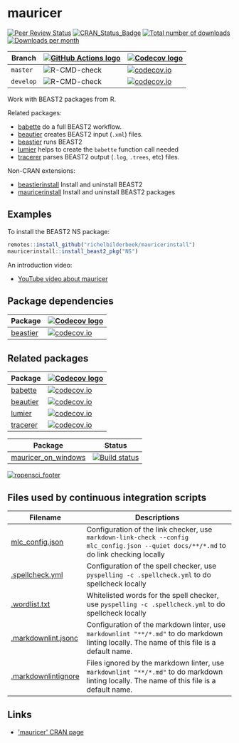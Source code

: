 # mauricer

<!-- markdownlint-disable MD013 -->

[![Peer Review Status](https://badges.ropensci.org/209_status.svg)](https://github.com/ropensci/software-review/issues/209)
[![CRAN_Status_Badge](http://www.r-pkg.org/badges/version/mauricer)](https://cran.r-project.org/package=mauricer)
[![Total number of downloads](http://cranlogs.r-pkg.org/badges/grand-total/mauricer)]( https://CRAN.R-project.org/package=mauricer)
[![Downloads per month](http://cranlogs.r-pkg.org/badges/mauricer)](https://CRAN.R-project.org/package=mauricer)


Branch   |[![GitHub Actions logo](man/figures/GitHubActions.png)](https://github.com/ropensci/mauricer/actions)|[![Codecov logo](man/figures/Codecov.png)](https://about.codecov.io/)
---------|-----------------------------------------------------------------------------------------------------|----------------------------------------------------------------------------------------------------------------------------------------------------
`master` |![R-CMD-check](https://github.com/ropensci/mauricer/workflows/R-CMD-check/badge.svg?branch=master)   |[![codecov.io](https://codecov.io/github/ropensci/mauricer/coverage.svg?branch=master)](https://app.codecov.io/github/ropensci/mauricer/branch/master)
`develop`|![R-CMD-check](https://github.com/ropensci/mauricer/workflows/R-CMD-check/badge.svg?branch=develop)  |[![codecov.io](https://codecov.io/github/ropensci/mauricer/coverage.svg?branch=develop)](https://app.codecov.io/github/ropensci/mauricer/branch/develop)

<!-- markdownlint-enable MD013 -->

Work with BEAST2 packages from R.

Related packages:

* [babette](https://github.com/ropensci/babette) do a full BEAST2 workflow.
* [beautier](https://github.com/ropensci/beautier)
  creates BEAST2 input (`.xml`) files.
* [beastier](https://github.com/ropensci/beastier) runs BEAST2
* [lumier](https://github.com/ropensci/lumier)
  helps to create the `babette` function call needed
* [tracerer](https://github.com/ropensci/tracerer)
  parses BEAST2 output (`.log`, `.trees`, etc) files.

Non-CRAN extensions:

* [beastierinstall](https://github.com/richelbilderbeek/beastierinstall)
  Install and uninstall BEAST2
* [mauricerinstall](https://github.com/richelbilderbeek/mauricerinstall)
  Install and uninstall BEAST2 packages

## Examples

To install the BEAST2 NS package:

```r
remotes::install_github("richelbilderbeek/mauricerinstall")
mauricerinstall::install_beast2_pkg("NS")
```

An introduction video:

* [YouTube video about mauricer](https://youtu.be/Yk737gorcrw)


## Package dependencies

<!-- markdownlint-disable MD013 -->

Package                                                                     |[![Codecov logo](man/figures/Codecov.png)](https://about.codecov.io/)
----------------------------------------------------------------------------|--------------------------------------------------------------------------------------------------------------------------------------------------
[beastier](https://github.com/ropensci/beastier)                            |[![codecov.io](https://codecov.io/github/ropensci/beastier/coverage.svg?branch=master)](https://app.codecov.io/github/ropensci/beastier/branch/master)

<!-- markdownlint-enable MD013 -->

## Related packages

<!-- markdownlint-disable MD013 -->

Package                                         |[![Codecov logo](man/figures/Codecov.png)](https://about.codecov.io/)
------------------------------------------------|--------------------------------------------------------------------------------------------------------------------------------------------------
[babette](https://github.com/ropensci/babette)  |[![codecov.io](https://codecov.io/github/ropensci/babette/coverage.svg?branch=master)](https://app.codecov.io/github/ropensci/babette/branch/master)
[beautier](https://github.com/ropensci/beautier)|[![codecov.io](https://codecov.io/github/ropensci/beautier/coverage.svg?branch=master)](https://app.codecov.io/github/ropensci/beautier/branch/master)
[lumier](https://github.com/ropensci/lumier)    |[![codecov.io](https://codecov.io/github/ropensci/lumier/coverage.svg?branch=master)](https://app.codecov.io/github/ropensci/lumier/branch/master)
[tracerer](https://github.com/ropensci/tracerer)|[![codecov.io](https://codecov.io/github/ropensci/tracerer/coverage.svg?branch=master)](https://app.codecov.io/github/ropensci/tracerer/branch/master)

Package                                                                        | Status
-------------------------------------------------------------------------------|------------------------------------------------------------------------------------------------------------------------------------------------------------------------------------------
[mauricer_on_windows](https://github.com/richelbilderbeek/mauricer_on_windows) |[![Build status](https://ci.appveyor.com/api/projects/status/bc43iwp68xo2dduh/branch/master?svg=true)](https://ci.appveyor.com/project/richelbilderbeek/mauricer-on-windows/branch/master)

[![ropensci_footer](https://ropensci.org/public_images/ropensci_footer.png)](https://ropensci.org)

<!-- markdownlint-enable MD013 -->


## Files used by continuous integration scripts

<!-- markdownlint-disable MD013 -->

Filename                              |Descriptions
--------------------------------------|--------------------------------------------------------------------------------------------------------------------------------------
[mlc_config.json](mlc_config.json)    |Configuration of the link checker, use `markdown-link-check --config mlc_config.json --quiet docs/**/*.md` to do link checking locally
[.spellcheck.yml](.spellcheck.yml)    |Configuration of the spell checker, use `pyspelling -c .spellcheck.yml` to do spellcheck locally
[.wordlist.txt](.wordlist.txt)        |Whitelisted words for the spell checker, use `pyspelling -c .spellcheck.yml` to do spellcheck locally
[.markdownlint.jsonc](.markdownlint.jsonc)|Configuration of the markdown linter, use `markdownlint "**/*.md"` to do markdown linting locally. The name of this file is a default name.
[.markdownlintignore](.markdownlintignore)|Files ignored by the markdown linter, use `markdownlint "**/*.md"` to do markdown linting locally. The name of this file is a default name.

<!-- markdownlint-enable MD013 -->

## Links

* ['mauricer' CRAN page](https://CRAN.R-project.org/package=mauricer)

